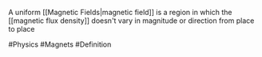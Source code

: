 A uniform [[Magnetic Fields|magnetic field]] is a region in which the [[magnetic flux density]] doesn't vary in magnitude or direction from place to place

#Physics #Magnets #Definition